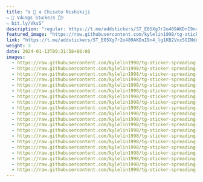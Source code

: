```yaml
---
title: "ʚ 🎯 ɞ Chisato Nishikiji
⤷ 🎌 Vⲓkⲓngs Stⲓckeɾs 🎨ٜᩦ୭
⤷ bit.ly/VksS"
description: "regular: https://t.me/addstickers/ST_E05Xg7r2o489AKDnI9n4_lg1KB2VxxSOINdA_by_StickersP_by_fStikBot"
featured_image: "https://raw.githubusercontent.com/kylelin1998/tg-sticker-spreading-worldwide-images/main/img/bd803845-8076-4cfb-b7b7-72248e103c02.jpg"
link: "https://t.me/addstickers/ST_E05Xg7r2o489AKDnI9n4_lg1KB2VxxSOINdA_by_StickersP_by_fStikBot"
weight: 3
date: 2024-01-13T09:31:58+08:00
images:
  - https://raw.githubusercontent.com/kylelin1998/tg-sticker-spreading-worldwide-images/main/img/bd803845-8076-4cfb-b7b7-72248e103c02.jpg
  - https://raw.githubusercontent.com/kylelin1998/tg-sticker-spreading-worldwide-images/main/img/717d53f5-e973-4ce3-80f6-048523e4e574.jpg
  - https://raw.githubusercontent.com/kylelin1998/tg-sticker-spreading-worldwide-images/main/img/9c270bca-32e2-4599-84be-7684f3587d45.jpg
  - https://raw.githubusercontent.com/kylelin1998/tg-sticker-spreading-worldwide-images/main/img/e39ff66d-55c3-429d-93be-27d272cb032b.jpg
  - https://raw.githubusercontent.com/kylelin1998/tg-sticker-spreading-worldwide-images/main/img/70691395-5a85-48fa-b09f-d5171b90991e.jpg
  - https://raw.githubusercontent.com/kylelin1998/tg-sticker-spreading-worldwide-images/main/img/479a6f96-9826-4a7b-b7ae-6fc878ee161f.jpg
  - https://raw.githubusercontent.com/kylelin1998/tg-sticker-spreading-worldwide-images/main/img/6135376f-1a7e-448d-aff6-e5d89c4e1351.jpg
  - https://raw.githubusercontent.com/kylelin1998/tg-sticker-spreading-worldwide-images/main/img/49cbd463-8246-4ffe-848d-1b0bf0680157.jpg
  - https://raw.githubusercontent.com/kylelin1998/tg-sticker-spreading-worldwide-images/main/img/558fd9bf-8d65-49e9-80b5-476d91a71dbf.jpg
  - https://raw.githubusercontent.com/kylelin1998/tg-sticker-spreading-worldwide-images/main/img/06f474b5-f121-41bf-b954-a3533be9468d.jpg
  - https://raw.githubusercontent.com/kylelin1998/tg-sticker-spreading-worldwide-images/main/img/6dec26e1-5ddd-4bae-bb20-e8ee89e0dc0b.jpg
  - https://raw.githubusercontent.com/kylelin1998/tg-sticker-spreading-worldwide-images/main/img/139ce529-0d28-497a-9555-a992ae891798.jpg
  - https://raw.githubusercontent.com/kylelin1998/tg-sticker-spreading-worldwide-images/main/img/cd127ea4-7ac0-406d-82f8-4f86d7b24640.jpg
  - https://raw.githubusercontent.com/kylelin1998/tg-sticker-spreading-worldwide-images/main/img/26534ef0-7240-444b-971c-17e2c36e0956.jpg
  - https://raw.githubusercontent.com/kylelin1998/tg-sticker-spreading-worldwide-images/main/img/5826fae3-30b4-4977-a27a-eb622815563f.jpg
  - https://raw.githubusercontent.com/kylelin1998/tg-sticker-spreading-worldwide-images/main/img/9c0aa70e-6cea-4ea2-81b6-d59f48983183.jpg
  - https://raw.githubusercontent.com/kylelin1998/tg-sticker-spreading-worldwide-images/main/img/6f36aa1f-3ec5-41ae-85f3-9f6f2643f16a.jpg
  - https://raw.githubusercontent.com/kylelin1998/tg-sticker-spreading-worldwide-images/main/img/3748824b-a012-4285-ac70-5b96291f5166.jpg
  - https://raw.githubusercontent.com/kylelin1998/tg-sticker-spreading-worldwide-images/main/img/dd5ea0d7-184a-4e31-8817-8fe512fa6e40.jpg
  - https://raw.githubusercontent.com/kylelin1998/tg-sticker-spreading-worldwide-images/main/img/b0a17e55-9ad9-40a5-8bc9-6ee67a386f75.jpg
---
```

